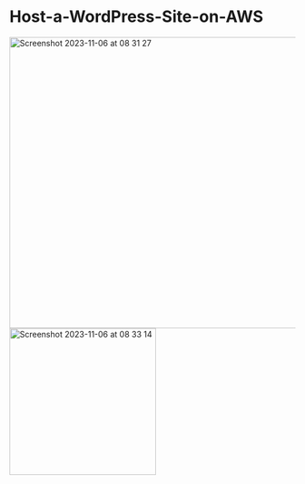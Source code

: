 # Host-a-WordPress-Site-on-AWS

<img width="512" alt="Screenshot 2023-11-06 at 08 31 27" src="https://github.com/redjules/Host-a-WordPress-Site-on-AWS/assets/106017493/85b4cb18-b8bc-4c3a-99c0-8b904c2d5161">
<img width="258" alt="Screenshot 2023-11-06 at 08 33 14" src="https://github.com/redjules/Host-a-WordPress-Site-on-AWS/assets/106017493/0007019a-e082-4fef-84f7-1a862bd79eb9">
